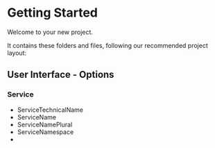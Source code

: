 # Getting Started

Welcome to your new project.

It contains these folders and files, following our recommended project layout:

## User Interface - Options
### Service
* ServiceTechnicalName
* ServiceName
* ServiceNamePlural
* ServiceNamespace
* 

